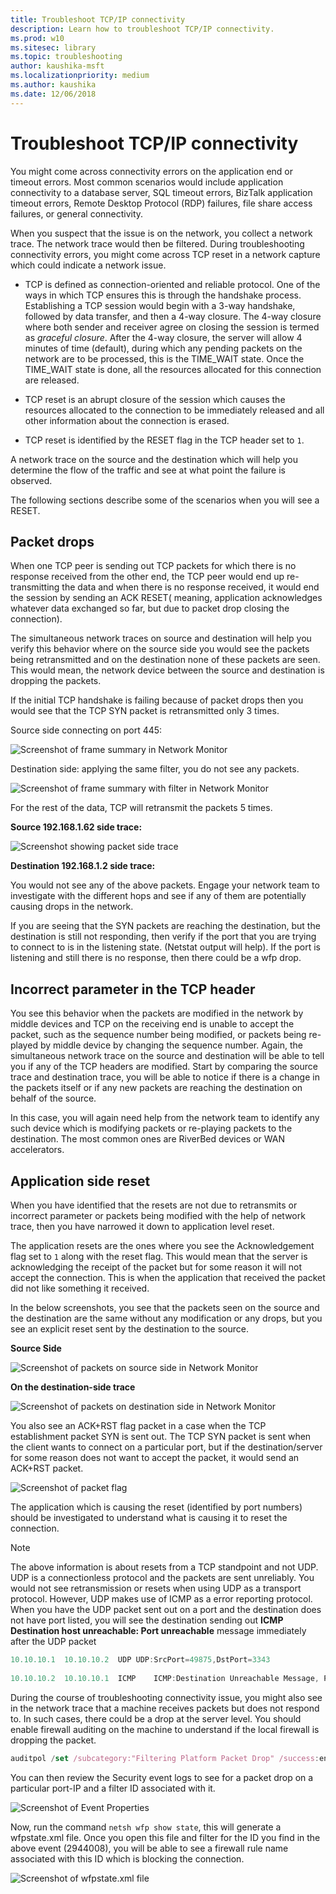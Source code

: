 ```yaml
---
title: Troubleshoot TCP/IP connectivity
description: Learn how to troubleshoot TCP/IP connectivity.
ms.prod: w10
ms.sitesec: library
ms.topic: troubleshooting
author: kaushika-msft
ms.localizationpriority: medium
ms.author: kaushika
ms.date: 12/06/2018
---
```


# Troubleshoot TCP/IP connectivity

You might come across connectivity errors on the application end or timeout errors. Most common scenarios would include application connectivity to a database server, SQL timeout errors, BizTalk application timeout errors, Remote Desktop Protocol (RDP) failures, file share access failures, or general connectivity.  
 
When you suspect that the issue is on the network, you collect a network trace. The network trace would then be filtered. During troubleshooting connectivity errors, you might come across TCP reset in a network capture which could indicate a network issue.  
 
* TCP is defined as connection-oriented and reliable protocol. One of the ways in which TCP ensures this is through the handshake process. Establishing a TCP session would begin with a 3-way handshake, followed by data transfer, and then a 4-way closure. The 4-way closure where both sender and receiver agree on closing the session is termed as *graceful closure*. After the 4-way closure, the server will allow 4 minutes of time (default), during which any pending packets on the network are to be processed, this is the TIME_WAIT state. Once the TIME_WAIT state is done, all the resources allocated for this connection are released.  
 
* TCP reset is an abrupt closure of the session which causes the resources allocated to the connection to be immediately released and all other information about the connection is erased.  
 
* TCP reset is identified by the RESET flag in the TCP header set to `1`.  
 
A network trace on the source and the destination which will help you determine the flow of the traffic and see at what point the failure is observed.  
 
The following sections describe some of the scenarios when you will see a RESET. 
 
## Packet drops
 
When one TCP peer is sending out TCP packets for which there is no response received from the other end, the TCP peer would end up re-transmitting the data and when there is no response received, it would end the session by sending an ACK RESET( meaning, application acknowledges whatever data exchanged so far, but due to packet drop closing the connection).  
 
The simultaneous network traces on source and destination will help you verify this behavior where on the source side you would see the packets being retransmitted and on the destination none of these packets are seen. This would mean, the network device between the source and destination is dropping the packets. 
 
If the initial TCP handshake is failing because of packet drops then you would see that the TCP SYN packet is retransmitted only 3 times. 
    
Source side connecting on port 445:

![Screenshot of frame summary in Network Monitor](images/tcp-ts-6.png)

Destination side: applying the same filter, you do not see any packets.

![Screenshot of frame summary with filter in Network Monitor](images/tcp-ts-7.png)

For the rest of the data, TCP will retransmit the packets 5 times.

**Source 192.168.1.62 side trace:**

![Screenshot showing packet side trace](images/tcp-ts-8.png)

**Destination 192.168.1.2 side trace:**
     
You would not see any of the above packets. Engage your network team to investigate with the different hops and see if any of them are potentially causing drops in the network.
    
If you are seeing that the SYN packets are reaching the destination, but the destination is still not responding, then verify if the port that you are trying to connect to is in the listening state. (Netstat output will help). If the port is listening and still there is no response, then there could be a wfp drop.  
 
## Incorrect parameter in the TCP header
 
You see this behavior when the packets are modified in the network by middle devices and TCP on the receiving end is unable to accept the packet, such as the sequence number being modified, or packets being re-played by middle device by changing the sequence number. Again, the simultaneous network trace on the source and destination will be able to tell you if any of the TCP headers are modified. Start by comparing the source trace and destination trace, you will be able to notice if there is a change in the packets itself or if any new packets are reaching the destination on behalf of the source.  
 
In this case, you will again need help from the network team to identify any such device which is modifying packets or re-playing packets to the destination. The most common ones are RiverBed devices or WAN accelerators. 
 
     
## Application side reset
 
When you have identified that the resets are not due to retransmits or incorrect parameter or packets being modified with the help of network trace, then you have narrowed it down to application level reset.
    
The application resets are the ones where you see the Acknowledgement flag set to `1` along with the reset flag. This would mean that the server is acknowledging the receipt of the packet but for some reason it will not accept the connection. This is when the application that received the packet did not like something it received.  
 
In the below screenshots, you see that the packets seen on the source and the destination are the same without any modification or any drops, but you see an explicit reset sent by the destination to the source.
    
**Source Side**

![Screenshot of packets on source side in Network Monitor](images/tcp-ts-9.png)

**On the destination-side trace** 

![Screenshot of packets on destination side in Network Monitor](images/tcp-ts-10.png)

You also see an ACK+RST flag packet in a case when the TCP establishment packet SYN is sent out. The TCP SYN packet is sent when the client wants to connect on a particular port, but if the destination/server for some reason does not want to accept the packet, it would send an ACK+RST packet.  

![Screenshot of packet flag](images/tcp-ts-11.png)

The application which is causing the reset (identified by port numbers) should be investigated to understand what is causing it to reset the connection. 
 
>[!Note]
>The above information is about resets from a TCP standpoint and not UDP. UDP is a connectionless protocol and the packets are sent unreliably. You would not see retransmission or resets when using UDP as a transport protocol. However, UDP makes use of ICMP as a error reporting protocol. When you have the UDP packet sent out on a port and the destination does not have port listed, you will see the destination sending out  **ICMP Destination host unreachable: Port unreachable** message immediately after the UDP packet
 
 
```typescript
10.10.10.1  10.10.10.2  UDP UDP:SrcPort=49875,DstPort=3343
 
10.10.10.2  10.10.10.1  ICMP    ICMP:Destination Unreachable Message, Port Unreachable,10.10.10.2:3343
```
 
 
During the course of troubleshooting connectivity issue, you might also see in the network trace that a machine receives packets but does not respond to. In such cases, there could be a drop at the server level. You should enable firewall auditing on the machine to understand if the local firewall is dropping the packet.
 
```typescript
auditpol /set /subcategory:"Filtering Platform Packet Drop" /success:enable /failure:enable
```
 
You can then review the Security event logs to see for a packet drop on a particular port-IP and a filter ID associated with it.

![Screenshot of Event Properties](images/tcp-ts-12.png)

Now, run the command `netsh wfp show state`, this will generate a wfpstate.xml file. Once you open this file and filter for the ID you find in the above event (2944008), you will be able to see a firewall rule name associated with this ID which is blocking the connection.

![Screenshot of wfpstate.xml file](images/tcp-ts-13.png)